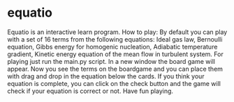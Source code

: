 # equatio

Equatio is an interactive learn program.
How to play:
By default you can play with a set of 16 terms from the following equations:
Ideal gas law,
Bernoulli equation,
Gibbs energy for homogenic nucleation,
Adiabatic temperature gradient,
Kinetic energy equation of the mean flow in turbulent system.
For playing just run the main.py script. In a new window the board game will appear. 
Now you see the terms on the boardgame and you can place them with drag and drop in the equation below the cards.
If you think your equation is complete, you can click on the check button and the game will check if your equation is 
correct or not. Have fun playing.